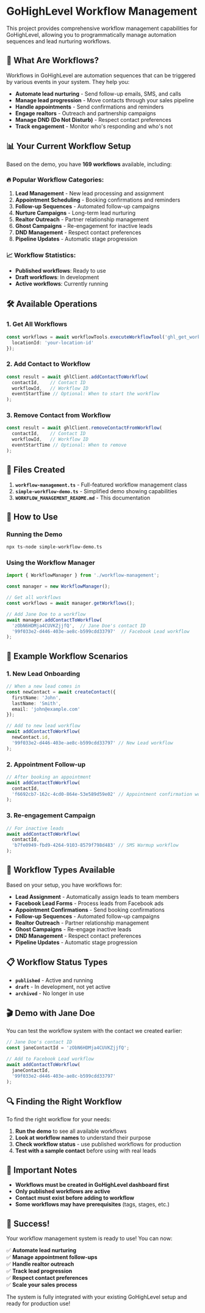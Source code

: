 # GoHighLevel Workflow Management

This project provides comprehensive workflow management capabilities for GoHighLevel, allowing you to programmatically manage automation sequences and lead nurturing workflows.

## 🎯 What Are Workflows?

Workflows in GoHighLevel are automation sequences that can be triggered by various events in your system. They help you:

- **Automate lead nurturing** - Send follow-up emails, SMS, and calls
- **Manage lead progression** - Move contacts through your sales pipeline
- **Handle appointments** - Send confirmations and reminders
- **Engage realtors** - Outreach and partnership campaigns
- **Manage DND (Do Not Disturb)** - Respect contact preferences
- **Track engagement** - Monitor who's responding and who's not

## 📊 Your Current Workflow Setup

Based on the demo, you have **169 workflows** available, including:

### 🔥 Popular Workflow Categories:
1. **Lead Management** - New lead processing and assignment
2. **Appointment Scheduling** - Booking confirmations and reminders
3. **Follow-up Sequences** - Automated follow-up campaigns
4. **Nurture Campaigns** - Long-term lead nurturing
5. **Realtor Outreach** - Partner relationship management
6. **Ghost Campaigns** - Re-engagement for inactive leads
7. **DND Management** - Respect contact preferences
8. **Pipeline Updates** - Automatic stage progression

### 📈 Workflow Statistics:
- **Published workflows**: Ready to use
- **Draft workflows**: In development
- **Active workflows**: Currently running

## 🛠️ Available Operations

### 1. Get All Workflows
```typescript
const workflows = await workflowTools.executeWorkflowTool('ghl_get_workflows', {
  locationId: 'your-location-id'
});
```

### 2. Add Contact to Workflow
```typescript
const result = await ghlClient.addContactToWorkflow(
  contactId,    // Contact ID
  workflowId,   // Workflow ID
  eventStartTime // Optional: When to start the workflow
);
```

### 3. Remove Contact from Workflow
```typescript
const result = await ghlClient.removeContactFromWorkflow(
  contactId,    // Contact ID
  workflowId,   // Workflow ID
  eventStartTime // Optional: When to remove
);
```

## 🚀 Files Created

1. **`workflow-management.ts`** - Full-featured workflow management class
2. **`simple-workflow-demo.ts`** - Simplified demo showing capabilities
3. **`WORKFLOW_MANAGEMENT_README.md`** - This documentation

## 📝 How to Use

### Running the Demo
```bash
npx ts-node simple-workflow-demo.ts
```

### Using the Workflow Manager
```typescript
import { WorkflowManager } from './workflow-management';

const manager = new WorkflowManager();

// Get all workflows
const workflows = await manager.getWorkflows();

// Add Jane Doe to a workflow
await manager.addContactToWorkflow(
  'zObN6HDMja4CUVKZjjfQ',  // Jane Doe's contact ID
  '99f033e2-d446-403e-ae8c-b599cdd33797'  // Facebook Lead workflow
);
```

## 🎯 Example Workflow Scenarios

### 1. New Lead Onboarding
```typescript
// When a new lead comes in
const newContact = await createContact({
  firstName: 'John',
  lastName: 'Smith',
  email: 'john@example.com'
});

// Add to new lead workflow
await addContactToWorkflow(
  newContact.id,
  '99f033e2-d446-403e-ae8c-b599cdd33797' // New Lead workflow
);
```

### 2. Appointment Follow-up
```typescript
// After booking an appointment
await addContactToWorkflow(
  contactId,
  'f6692cb7-162c-4cd0-864e-53e589d59e02' // Appointment confirmation workflow
);
```

### 3. Re-engagement Campaign
```typescript
// For inactive leads
await addContactToWorkflow(
  contactId,
  'b7fe0949-fbd9-4264-9103-8579f798d483' // SMS Warmup workflow
);
```

## 🔧 Workflow Types Available

Based on your setup, you have workflows for:

- **Lead Assignment** - Automatically assign leads to team members
- **Facebook Lead Forms** - Process leads from Facebook ads
- **Appointment Confirmations** - Send booking confirmations
- **Follow-up Sequences** - Automated follow-up campaigns
- **Realtor Outreach** - Partner relationship management
- **Ghost Campaigns** - Re-engage inactive leads
- **DND Management** - Respect contact preferences
- **Pipeline Updates** - Automatic stage progression

## 📋 Workflow Status Types

- **`published`** - Active and running
- **`draft`** - In development, not yet active
- **`archived`** - No longer in use

## 🎬 Demo with Jane Doe

You can test the workflow system with the contact we created earlier:

```typescript
// Jane Doe's contact ID
const janeContactId = 'zObN6HDMja4CUVKZjjfQ';

// Add to Facebook Lead workflow
await addContactToWorkflow(
  janeContactId,
  '99f033e2-d446-403e-ae8c-b599cdd33797'
);
```

## 🔍 Finding the Right Workflow

To find the right workflow for your needs:

1. **Run the demo** to see all available workflows
2. **Look at workflow names** to understand their purpose
3. **Check workflow status** - use published workflows for production
4. **Test with a sample contact** before using with real leads

## 🚨 Important Notes

- **Workflows must be created in GoHighLevel dashboard first**
- **Only published workflows are active**
- **Contact must exist before adding to workflow**
- **Some workflows may have prerequisites** (tags, stages, etc.)

## 🎉 Success!

Your workflow management system is ready to use! You can now:

✅ **Automate lead nurturing**  
✅ **Manage appointment follow-ups**  
✅ **Handle realtor outreach**  
✅ **Track lead progression**  
✅ **Respect contact preferences**  
✅ **Scale your sales process**  

The system is fully integrated with your existing GoHighLevel setup and ready for production use! 